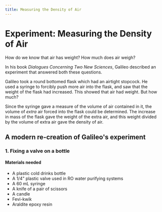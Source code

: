 ```yaml
---
title: Measuring the Density of Air
---
```


# Experiment: Measuring the Density of Air

How do we know that air has weight? How much does air weigh? 

In his book *Dialogues Concerning Two New Sciences*, Galileo described an experiment that answered both these questions.

Galileo took a round bottomed flask which had an airtight stopcock. He used a syringe to forcibly push more air into the flask, and saw that the weight of the flask had increased. This showed that air had weight. But how much?

Since the syringe gave a measure of the volume of air contained in it, the volume of *extra* air forced into the flask could be determined. The increase in mass of the flask gave the weight of the extra air, and this weight divided by the volume of extra air gave the density of air.

## A modern re-creation of Galileo's experiment

### 1. Fixing a valve on a bottle

#### Materials needed

* A plastic cold drinks bottle
* A 1/4" plastic valve used in RO water purifying systems
* A 60 mL syringe
* A knife of a pair of scissors
* A candle
* Fevi-kwik
* Araldite epoxy resin




